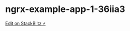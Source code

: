 # ngrx-example-app-1-36iia3

[Edit on StackBlitz ⚡️](https://stackblitz.com/edit/ngrx-example-app-1-36iia3)